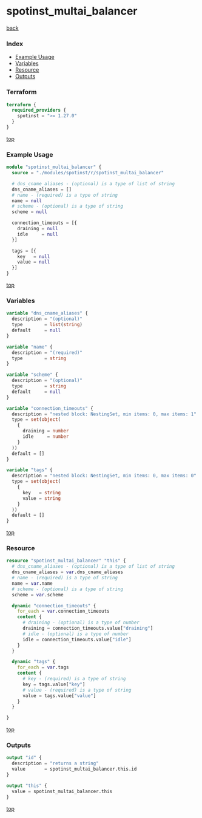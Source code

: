 # spotinst_multai_balancer

[back](../spotinst.md)

### Index

- [Example Usage](#example-usage)
- [Variables](#variables)
- [Resource](#resource)
- [Outputs](#outputs)

### Terraform

```terraform
terraform {
  required_providers {
    spotinst = ">= 1.27.0"
  }
}
```

[top](#index)

### Example Usage

```terraform
module "spotinst_multai_balancer" {
  source = "./modules/spotinst/r/spotinst_multai_balancer"

  # dns_cname_aliases - (optional) is a type of list of string
  dns_cname_aliases = []
  # name - (required) is a type of string
  name = null
  # scheme - (optional) is a type of string
  scheme = null

  connection_timeouts = [{
    draining = null
    idle     = null
  }]

  tags = [{
    key   = null
    value = null
  }]
}
```

[top](#index)

### Variables

```terraform
variable "dns_cname_aliases" {
  description = "(optional)"
  type        = list(string)
  default     = null
}

variable "name" {
  description = "(required)"
  type        = string
}

variable "scheme" {
  description = "(optional)"
  type        = string
  default     = null
}

variable "connection_timeouts" {
  description = "nested block: NestingSet, min items: 0, max items: 1"
  type = set(object(
    {
      draining = number
      idle     = number
    }
  ))
  default = []
}

variable "tags" {
  description = "nested block: NestingSet, min items: 0, max items: 0"
  type = set(object(
    {
      key   = string
      value = string
    }
  ))
  default = []
}
```

[top](#index)

### Resource

```terraform
resource "spotinst_multai_balancer" "this" {
  # dns_cname_aliases - (optional) is a type of list of string
  dns_cname_aliases = var.dns_cname_aliases
  # name - (required) is a type of string
  name = var.name
  # scheme - (optional) is a type of string
  scheme = var.scheme

  dynamic "connection_timeouts" {
    for_each = var.connection_timeouts
    content {
      # draining - (optional) is a type of number
      draining = connection_timeouts.value["draining"]
      # idle - (optional) is a type of number
      idle = connection_timeouts.value["idle"]
    }
  }

  dynamic "tags" {
    for_each = var.tags
    content {
      # key - (required) is a type of string
      key = tags.value["key"]
      # value - (required) is a type of string
      value = tags.value["value"]
    }
  }

}
```

[top](#index)

### Outputs

```terraform
output "id" {
  description = "returns a string"
  value       = spotinst_multai_balancer.this.id
}

output "this" {
  value = spotinst_multai_balancer.this
}
```

[top](#index)